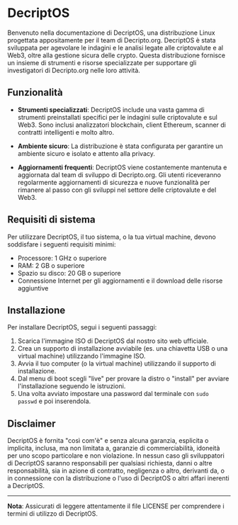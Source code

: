 # DecriptOS

Benvenuto nella documentazione di DecriptOS, una distribuzione Linux progettata appositamente per il team di Decripto.org. DecriptOS è stata sviluppata per agevolare le indagini e le analisi legate alle criptovalute e al Web3, oltre alla gestione sicura delle crypto. Questa distribuzione fornisce un insieme di strumenti e risorse specializzate per supportare gli investigatori di Decripto.org nelle loro attività.

## Funzionalità

- **Strumenti specializzati**: DecriptOS include una vasta gamma di strumenti preinstallati specifici per le indagini sulle criptovalute e sul Web3. Sono inclusi analizzatori blockchain, client Ethereum, scanner di contratti intelligenti e molto altro.

- **Ambiente sicuro**: La distribuzione è stata configurata per garantire un ambiente sicuro e isolato e attento alla privacy.

- **Aggiornamenti frequenti**: DecriptOS viene costantemente mantenuta e aggiornata dal team di sviluppo di Decripto.org. Gli utenti riceveranno regolarmente aggiornamenti di sicurezza e nuove funzionalità per rimanere al passo con gli sviluppi nel settore delle criptovalute e del Web3.

## Requisiti di sistema

Per utilizzare DecriptOS, il tuo sistema, o la tua virtual machine, devono soddisfare i seguenti requisiti minimi:

- Processore: 1 GHz o superiore
- RAM: 2 GB o superiore
- Spazio su disco: 20 GB o superiore
- Connessione Internet per gli aggiornamenti e il download delle risorse aggiuntive

## Installazione

Per installare DecriptOS, segui i seguenti passaggi:

1. Scarica l'immagine ISO di DecriptOS dal nostro sito web ufficiale.
2. Crea un supporto di installazione avviabile (es. una chiavetta USB o una virtual machine) utilizzando l'immagine ISO.
3. Avvia il tuo computer (o la virtual machine) utilizzando il supporto di installazione.
4. Dal menu di boot scegli "live" per provare la distro o "install" per avviare l'installazione seguendo le istruzioni.
5. Una volta avviato impostare una password dal terminale con `sudo passwd` e poi inserendola.

## Disclaimer

DecriptOS è fornita "così com'è" e senza alcuna garanzia, esplicita o implicita, inclusa, ma non limitata a, garanzie di commerciabilità, idoneità per uno scopo particolare e non violazione. In nessun caso gli sviluppatori di DecriptOS saranno responsabili per qualsiasi richiesta, danni o altre responsabilità, sia in azione di contratto, negligenza o altro, derivanti da, o in connessione con la distribuzione o l'uso di DecriptOS o altri affari inerenti a DecriptOS.

---

**Nota**: Assicurati di leggere attentamente il file LICENSE per comprendere i termini di utilizzo di DecriptOS.

